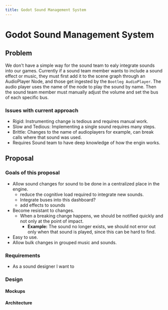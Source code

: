 ```yaml
---
title: Godot Sound Management System
---
```

# Godot Sound Management System

## Problem 
We don't have a simple way for the sound team to ealy integrate sounds into our games. Currently if a sound team member wants to include a sound effect or music, they must first add it to the scene graph through an AudioPlayer Node, and those get ingested by the `Bootleg AudioPlayer`. The audio player uses the name of the node to play the sound by name. Then the sound team member must manually adjust the volume and set the bus of each specific bus.

### Issues with current approach
- Rigid: Instrumenting change is tedious and requires manual work.
- Slow and Tedious: Implementing a single sound requires many steps. 
- Brittle: Changes to the name of audioplayers for example, can break calls where that sound was used. 
- Requires Sound team to have deep knowledge of how the engin works.


## Proposal

### Goals of this proposal
- Allow sound changes for sound to be done in a centralized place in the engine.
    - reduce the cognitive load required to integrate new sounds.
    - Integrate buses into this dashboard?
    - add effects to sounds
- Become resistant to changes. 
    - When a breaking change happens, we should be notified quickly and not only at the point of impact. 
        - **Example:** The sound no longer exists, we should not error out only when that sound is played, since this can be hard to find. 
- Easy to use.
- Allow bulk changes in grouped music and sounds.

### Requirements
- As a sound designer I want to 
### Design
#### Mockups
#### Architecture
